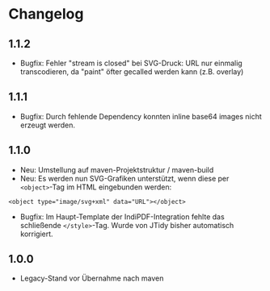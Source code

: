 # Changelog

## 1.1.2

* Bugfix: Fehler "stream is closed" bei SVG-Druck: URL nur einmalig transcodieren, da "paint" öfter gecalled werden kann (z.B. overlay) 

## 1.1.1

* Bugfix: Durch fehlende Dependency konnten inline base64 images nicht erzeugt werden.

## 1.1.0

* Neu: Umstellung auf maven-Projektstruktur / maven-build
* Neu: Es werden nun SVG-Grafiken unterstützt, wenn diese per `<object>`-Tag im HTML eingebunden werden:

`<object type="image/svg+xml" data="URL"></object>`

* Bugfix: Im Haupt-Template der IndiPDF-Integration fehlte das schließende `</style>`-Tag. 
Wurde von JTidy bisher automatisch korrigiert.

## 1.0.0

* Legacy-Stand vor Übernahme nach maven